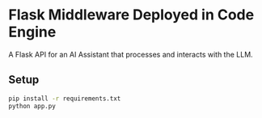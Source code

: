 # Flask Middleware Deployed in Code Engine
A Flask API for an AI Assistant that processes and interacts with the LLM.

## Setup
```bash
pip install -r requirements.txt
python app.py